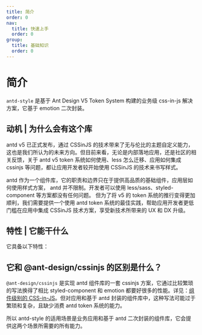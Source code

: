 ```yaml
---
title: 简介
order: 0
nav:
  title: 快速上手
  order: 0
group:
  title: 基础知识
  order: 0
---
```


# 简介

`antd-style` 是基于 Ant Design V5 Token System 构建的业务级 css-in-js 解决方案，它基于 emotion 二次封装。

## 动机 | 为什么会有这个库

antd v5 已正式发布，通过 CSSinJS 的技术带来了无与伦比的主题自定义能力，这也是我们所认为的未来方向。但目前来看，无论是内部落地应用，还是社区的相关反馈，关于 antd v5 token 系统如何使用、less 怎么迁移、应用如何集成 cssinjs 等问题，都让应用开发者较开始使用 CSSinJS 的技术来书写样式。

antd 作为一个组件库，它的职责和边界只在于提供高品质的基础组件，应用层如何使用样式方案， antd 并不限制。开发者可以使用 less/sass、styled-component 等方案都没有任何问题。 但为了将 v5 的 token 系统的推行变得更加顺利，我们需要提供一个使用 antd token 系统的最佳实践，帮助应用开发者更低门槛在应用中集成 CSSinJS 技术方案，享受新技术所带来的 UX 和 DX 升级。

## 特性 | 它能干什么

它具备以下特性：

<Features></Feature>

## 它和 @ant-design/cssinjs 的区别是什么？

`@ant-design/cssinjs` 是实现 antd 组件库的一套 cssinjs 方案，它通过比较繁琐的写法换得了相比 styled-component 和 emotion 都要好很多的性能。详见：[组件级别的 CSS-in-JS](https://ant.design/docs/blog/css-in-js-cn)。但对应用和基于 antd 封装的组件库中，这种写法可能过于繁琐和复杂，且缺少消费 antd token 系统的能力。

所以 antd-style 的适用场景是业务应用和基于 antd 二次封装的组件库，它会提供这两个场景所需要的所有能力。
